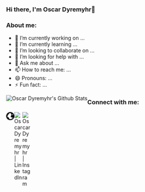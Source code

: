 ### Hi there, I'm Oscar Dyremyhr👋

### About me:

- 🔭 I’m currently working on ...
- 🌱 I’m currently learning ...
- 👯 I’m looking to collaborate on ...
- 🤔 I’m looking for help with ...
- 💬 Ask me about ...
- 📫 How to reach me: ...
- 😄 Pronouns: ...
- ⚡ Fun fact: ...


<!--- stats-->
<img align="left" alt="Oscar Dyremyhr's Github Stats" src="https://github-readme-stats.vercel.app/api?theme=vue&username=ossinova&show_icons=true&hide_border=true&hide=stars" />


<!-- links -->
### Connect with me:

[<img align="left" alt="Portfolio | Website" width="22px" src="https://raw.githubusercontent.com/iconic/open-iconic/master/svg/globe.svg" />][website]
[<img align="left" alt="Oscar Dyremyhr | LinkedIn" width="22px" src="https://cdn.jsdelivr.net/npm/simple-icons@v3/icons/linkedin.svg" />][linkedin]
[<img align="left" alt="Oscar Dyremyhr | Instagram" width="22px" src="https://cdn.jsdelivr.net/npm/simple-icons@v3/icons/instagram.svg" />][instagram]


[website]: https://ossinova.github.io
[instagram]: https://www.instagram.com/oscar.dyremyhr/
[linkedin]: https://www.linkedin.com/in/oscar-dyremyhr/
